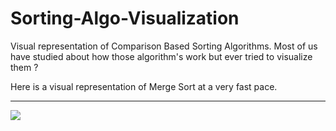 # Sorting-Algo-Visualization

Visual representation of Comparison Based Sorting Algorithms. Most of us have studied about how those algorithm's work but ever tried to visualize them ? 

Here is a visual representation of Merge Sort at a very fast pace.

<hr>

<img src="./assets/Visualize Sorting Algo - Google Chrome 2021-05-21 20-21-08.gif"/>
